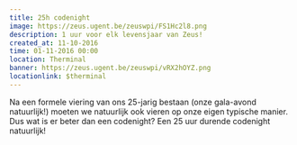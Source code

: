 ```yaml
---
title: 25h codenight
image: https://zeus.ugent.be/zeuswpi/FS1Hc2l8.png
description: 1 uur voor elk levensjaar van Zeus!
created_at: 11-10-2016
time: 01-11-2016 00:00
location: Therminal
banner: https://zeus.ugent.be/zeuswpi/vRX2hOYZ.png
locationlink: $therminal
---
```


Na een formele viering van ons 25-jarig bestaan (onze gala-avond natuurlijk!) moeten we natuurlijk ook vieren op onze eigen typische manier.
Dus wat is er beter dan een codenight? Een 25 uur durende codenight natuurlijk!
